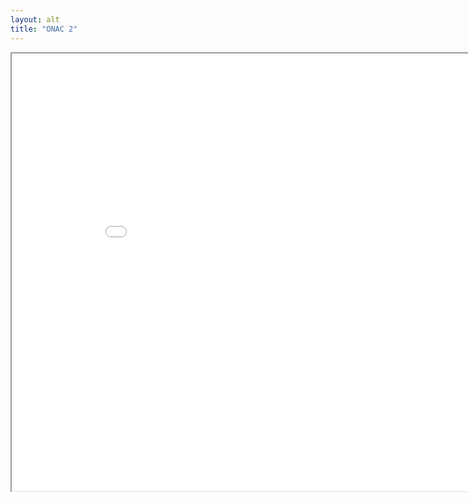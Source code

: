 ```yaml
---
layout: alt
title: "ONAC 2"
---
```

<iframe src="game.html" width="900" height="700" allowfullscreen>
<a href="https://discord.gg/vUFQxXYhjz">Support the devs!</a>